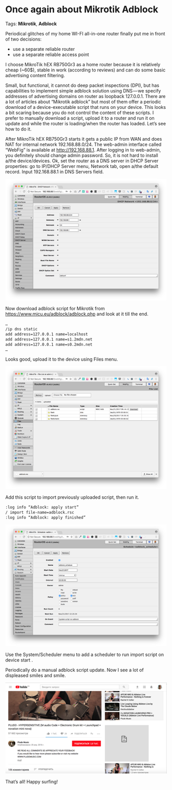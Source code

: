 # Once again about Mikrotik **Adblock**

Tags: **Mikrotik**, **Adblock**

Periodical glitches of my home WI-FI all-in-one router finally put me in front of two decisions:
- use a separate reliable router
- use a separate reliable access point

I choose MikroTik hEX RB750Gr3 as a home router because it is relatively cheap (~60$), stable in work (according to reviews) and can do some basic advertising content filtering.


Small, but functional, it cannot do deep packet inspections (DPI), but has capabilities to implement simple adblock solution using DNS — we specify addresses of advertising domains on router as loopback 127.0.0.1. There are a lot of articles about “Mikrotik adblock” but most of them offer a periodic download of a device-executable script that runs on your device. This looks a bit scaring because you do not control the content of these scripts. I prefer to manually download a script, upload it to a router and run it on update and while the router is loading/when the router has loaded. Let’s see how to do it.


After MikroTik hEX RB750Gr3 starts it gets a public IP from WAN and does NAT for internal network 192.168.88.0/24. The web-admin interface called “WebFig” is available at http://192.168.88.1. After logging in to web-admin, you definitely should change admin password. So, it is not hard to install a/the device/devices.
Ok, set the router as a DNS server in DHCP Server properties: go to IP/DHCP Server menu, Network tab, open a/the default record. Input 192.168.88.1 in DNS Servers field.

![Mikrotik DHCP](2017-11-21-mikrotik-adblock/mikrotik_dhcp.png)

Now download adblock script for Mikrotik from https://www.micu.eu/adblock/adblock.php and look at it till the end.

```
…
/ip dns static
add address=127.0.0.1 name=localhost
add address=127.0.0.1 name=s1.2mdn.net
add address=127.0.0.1 name=s0.2mdn.net
…
```

Looks good, upload it to the device using Files menu.

![Mikrotik Files](2017-11-21-mikrotik-adblock/mikrotik_files.png)

Add this script to import previously uploaded script, then run it.

```
:log info “Adblock: apply start”
/ import file-name=adblock.rsc
:log info “Adblock: apply finished”
```

![Mikrotik Schedule](2017-11-21-mikrotik-adblock/mikrotik_schedule.png)

Use the System/Scheduler menu to add a scheduler to run import script on device start .

Periodically do a manual adblock script update.
Now I see a lot of displeased smiles and smile.

![YouTube Adblocked](2017-11-21-mikrotik-adblock/youtube_adblocked.png)

That’s all! Happy surfing!